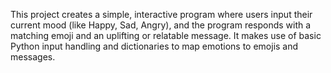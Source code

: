 This project creates a simple, interactive program where users input their current mood (like Happy, Sad, Angry), and the program responds with a matching emoji and an uplifting or relatable message. It makes use of basic Python input handling and dictionaries to map emotions to emojis and messages.
